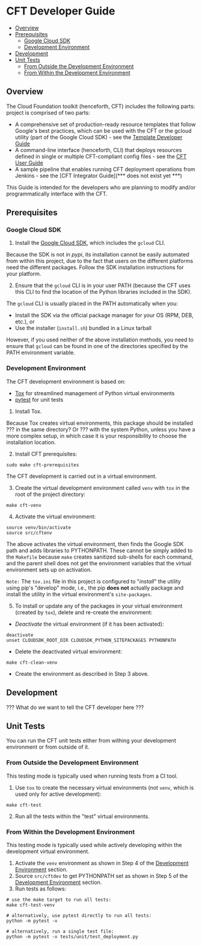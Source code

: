 # CFT Developer Guide

<!-- TOC -->

- [Overview](#overview)
- [Prerequisites](#prerequisites)
    - [Google Cloud SDK](#google-cloud-sdk)
    - [Development Environment](#development-environment)
- [Development](#development)
- [Unit Tests](#unit-tests)
    - [From Outside the Development Environment](#from-outside-the-development-environment)
    - [From Within the Development Environment](#from-within-the-development-environment)

<!-- /TOC -->

## Overview

The Cloud Foundation toolkit (henceforth, CFT) includes the following parts:
project is comprised of two parts:

- A comprehensive set of production-ready resource templates that follow
  Google's best practices, which can be used with the CFT or the gcloud
  utility (part of the Google Cloud SDK) - see the
  [Template Developer Guide](template_dev_guide.md)
- A command-line interface (henceforth, CLI) that deploys resources defined in
  single or multiple CFT-compliant config files - see the
  [CFT User Guide](userguide.md)
- A sample pipeline that enables running CFT deployment operations from
  Jenkins - see the [CFT Integrator Guide](*** does not exist yet ***)

This Guide is intended for the developers who are planning to modify and/or
programmatically interface with the CFT.

## Prerequisites

### Google Cloud SDK

1. Install the [Google Cloud SDK](https://cloud.google.com/sdk/), which
   includes the `gcloud` CLI.

Because the SDK is not in *pypi*, its installation cannot be easily
automated from within this project, due to the fact that users on the different
platforms need the different packages. Follow the SDK installation instructions
for your platform.

2. Ensure that the `gcloud` CLI is in your user PATH (because the CFT uses
   this CLI to find the location of the Python libraries included in the SDK).

The `gcloud` CLI is usually placed in the PATH automatically when you:

- Install the SDK via the official package manager for your OS (RPM, DEB,
  etc.), or
- Use the installer (`install.sh`) bundled in a Linux tarball

However, if you used neither of the above installation methods, you need to
ensure that `gcloud` can be found in one of the directories specified by the
PATH environment variable.

### Development Environment

The CFT development environment is based on:

- [Tox](https://tox.readthedocs.io/en/latest/index.html) for streamlined
  management of Python virtual environments
- [pytest](https://docs.pytest.org/en/latest/contents.html) for unit tests

1. Install Tox.

Because Tox creates virtual environments, this package should be installed
??? in the same directory? Or ??? with the system Python, unless you have a
more complex setup, in which case it is your responsibility to choose the
installation location.

2. Install CFT prerequisites:

```shell
sudo make cft-prerequisites
```

The CFT development is carried out in a virtual environment.

3. Create the virtual development environment called `venv` with `tox` in
   the root of the project directory:

```shell
make cft-venv
```

4. Activate the virtual environment:

```shell
source venv/bin/activate
source src/cftenv
```

The above activates the virtual environment, then finds the Google SDK path
and adds libraries to PYTHONPATH. These cannot be simply added to the
`Makefile` because `make` creates sanitized sub-shells for each command, and
the parent shell does not get the environment variables that the virtual
environment sets up on activation.

`Note:` The `tox.ini` file in this project is configured to
"*install*" the utility using pip's "develop" mode, i.e., the pip **does not**
actually package and install the utility in the virtual environment's
`site-packages`.

5. To install or update any of the packages in your virtual environment
   (created by `tox`), delete and re-create the environment:

- *Deactivate* the virtual environment (if it has been activated):

```shell
deactivate
unset CLOUDSDK_ROOT_DIR CLOUDSDK_PYTHON_SITEPACKAGES PYTHONPATH
```

- Delete the deactivated virtual environment:

```shell
make cft-clean-venv
```

- Create the environment as described in Step 3 above.

## Development

??? What do we want to tell the CFT developer here ???

## Unit Tests

You can run the CFT unit tests either from withing your development
environment or from outside of it.

### From Outside the Development Environment

This testing mode is typically used when running tests from a CI tool.

1. Use `tox` to create the necessary virtual environments (not `venv`, which
   is used only for active development):

```shell
make cft-test
```

2. Run all the tests within the "test" virtual environments.

### From Within the Development Environment

This testing mode is typically used while actively developing within the
development virtual environment.

1. Activate the `venv` environment as shown in Step 4 of the
   [Development Environment](#development-environment) section.
2. Source `src/cftdev` to get PYTHONPATH set as shown in Step 5 of the
   [Development Environment](#development-environment) section.
3. Run tests as follows:

```shell
# use the make target to run all tests:
make cft-test-venv

# alternatively, use pytest directly to run all tests:
python -m pytest -v

# alternatively, run a single test file:
python -m pytest -v tests/unit/test_deployment.py
```
